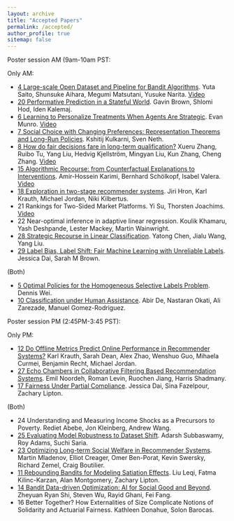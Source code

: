 ```yaml
---
layout: archive
title: "Accepted Papers"
permalink: /accepted/
author_profile: true
sitemap: false
---
```


Poster session AM (9am-10am PST: 

Only AM: 


* [4 Large-scale Open Dataset and Pipeline for Bandit Algorithms](/assets/pdfs/4.pdf). Yuta Saito, Shunsuke Aihara, Megumi Matsutani, Yusuke Narita. [Video](https://youtu.be/8c0TS95dtLA)
* [20 Performative Prediction in a Stateful World](/assets/pdfs/20.pdf). Gavin Brown, Shlomi Hod, Iden Kalemaj.
* [6 Learning to Personalize Treatments When Agents Are Strategic](https://arxiv.org/abs/2011.06528). Evan Munro. [Video](https://youtu.be/GwyN_CSHTPM)
* [7 Social Choice with Changing Preferences: Representation Theorems and Long-Run Policies](/assets/pdfs/7.pdf). Kshitij Kulkarni, Sven Neth.
* [8 How do fair decisions fare in long-term qualification?](/assets/pdfs/8.pdf) Xueru Zhang, Ruibo Tu, Yang Liu, Hedvig Kjellström, Mingyan Liu, Kun Zhang, Cheng Zhang. [Video](https://youtu.be/yejQJGxYbLU)
* [15 Algorithmic Recourse: from Counterfactual Explanations to Interventions](https://arxiv.org/abs/2002.06278). Amir-Hossein Karimi, Bernhard Schölkopf, Isabel Valera. [Video](https://www.youtube.com/watch?v=3ngjeesGePU)
* [18 Exploration in two-stage recommender systems](https://arxiv.org/abs/2009.08956). Jiri Hron, Karl Krauth, Michael Jordan, Niki Kilbertus.
* 21 Rankings for Two-Sided Market Platforms. Yi Su, Thorsten Joachims. [Video](https://drive.google.com/file/d/1dA5mMtUT-3lJ-xcjeBd0AY-RzVrnrwpR/view?usp=sharing)
* 22 Near-optimal inference in adaptive linear regression. Koulik Khamaru, Yash Deshpande, Lester Mackey, Martin Wainwright.
* [28 Strategic Recourse in Linear Classification](/assets/pdfs/28.pdf). Yatong Chen, Jialu Wang, Yang Liu.
* [29 Label Bias, Label Shift: Fair Machine Learning with Unreliable Labels](/assets/pdfs/29.pdf). Jessica Dai, Sarah M Brown.


(Both) 

* [5 Optimal Policies for the Homogeneous Selective Labels Problem](https://arxiv.org/abs/2011.01381). Dennis Wei.
* [10 Classification under Human Assistance](https://arxiv.org/abs/2006.11845). Abir De, Nastaran Okati, Ali Zarezade, Manuel Gomez-Rodriguez.


Poster session PM (2:45PM-3:45 PST): 

Only PM: 

* [12 Do Offline Metrics Predict Online Performance in Recommender Systems?](/assets/pdfs/12.pdf) Karl Krauth, Sarah Dean, Alex Zhao, Wenshuo Guo, Mihaela Curmei, Benjamin Recht, Michael Jordan.
* [27 Echo Chambers in Collaborative Filtering Based Recommendation Systems](/assets/pdfs/27.pdf). Emil Noordeh, Roman Levin, Ruochen Jiang, Harris Shadmany.
* [17 Fairness Under Partial Compliance](https://arxiv.org/abs/2011.03654). Jessica Dai, Sina Fazelpour, Zachary  Lipton.


(Both)

* 24 Understanding and Measuring Income Shocks as a Precursors to Poverty. Rediet Abebe, Jon Kleinberg, Andrew Wang.
* [25 Evaluating Model Robustness to Dataset Shift](https://arxiv.org/abs/2010.15100). Adarsh Subbaswamy, Roy Adams, Suchi Saria.
* [23 Optimizing Long-term Social Welfare in Recommender Systems](https://arxiv.org/abs/2008.00104). Martin Mladenov, Elliot Creager, Omer Ben-Porat, Kevin Swersky, Richard Zemel, Craig Boutilier.
* [11 Rebounding Bandits for Modeling Satiation Effects](http://arxiv.org/abs/2011.06741). Liu Leqi, Fatma Kilinc-Karzan, Alan Montgomery, Zachary  Lipton.
* [14 Bandit Data-driven Optimization: AI for Social Good and Beyond](https://arxiv.org/abs/2008.11707). Zheyuan Ryan Shi, Steven Wu, Rayid Ghani, Fei Fang.
* 16 Better Together? How Externalities of Size Complicate Notions of Solidarity and Actuarial Fairness. Kathleen Donahue, Solon Barocas.

